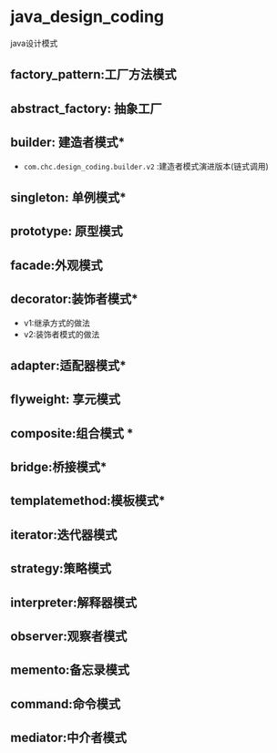 # java_design_coding
java设计模式

## factory_pattern:工厂方法模式

## abstract_factory: 抽象工厂

## builder: 建造者模式*
* `com.chc.design_coding.builder.v2` :建造者模式演进版本(链式调用)

## singleton: 单例模式*

## prototype: 原型模式

## facade:外观模式

## decorator:装饰者模式*
* v1:继承方式的做法
* v2:装饰者模式的做法

## adapter:适配器模式*

## flyweight: 享元模式

## composite:组合模式 *

## bridge:桥接模式*

## templatemethod:模板模式*

## iterator:迭代器模式

## strategy:策略模式

## interpreter:解释器模式

## observer:观察者模式

## memento:备忘录模式

## command:命令模式

## mediator:中介者模式